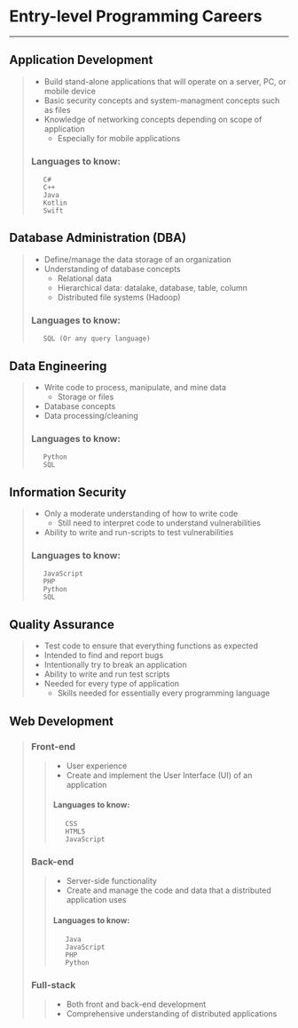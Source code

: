 # Entry-level Programming Careers

___

## Application Development
>    - Build stand-alone applications that will operate on a server, PC, or mobile device
>    - Basic security concepts and system-managment concepts such as files
>    - Knowledge of networking concepts depending on scope of application
>        - Especially for mobile applications
>### Languages to know:
>        C#
>        C++
>        Java
>        Kotlin
>        Swift
>
## Database Administration (DBA)
>   - Define/manage the data storage of an organization
>   - Understanding of database concepts
>       - Relational data
>       - Hierarchical data: datalake, database, table, column
>       - Distributed file systems (Hadoop)
>### Languages to know:
>        SQL (Or any query language)
>
## Data Engineering
>    - Write code to process, manipulate, and mine data
>        - Storage or files
>    - Database concepts
>    - Data processing/cleaning
>### Languages to know:
>        Python
>        SQL 
>
## Information Security
>    - Only a moderate understanding of how to write code
>        - Still need to interpret code to understand vulnerabilities
>    - Ability to write and run-scripts to test vulnerabilities
>### Languages to know:
>        JavaScript
>        PHP 
>        Python
>        SQL
>
## Quality Assurance
>    - Test code to ensure that everything functions as expected
>    - Intended to find and report bugs
>    - Intentionally try to break an application
>    - Ability to write and run test scripts
>    - Needed for every type of application
>        - Skills needed for essentially every programming language
>
## Web Development
>
>### Front-end
>>    - User experience
>>    - Create and implement the User Interface (UI) of an application
>>#### Languages to know:
>>        CSS
>>        HTML5 
>>        JavaScript
>
>### Back-end
>>    - Server-side functionality
>>    - Create and manage the code and data that a distributed application uses
>>#### Languages to know:
>>        Java
>>        JavaScript
>>        PHP
>>        Python
>
>### Full-stack
>>    - Both front and back-end development
>>    - Comprehensive understanding of distributed applications
>